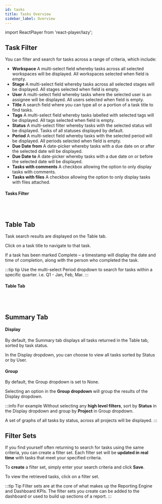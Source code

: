 ```yaml
---
id: tasks
title: Tasks Overview
sidebar_label: Overview
---
```


import ReactPlayer from 'react-player/lazy';

## Task Filter

You can filter and search for tasks across a range of criteria, which include:

- **Workspace** 
A multi-select field whereby tasks across all selected workspaces will be displayed. All workspaces selected when field is empty.
- **Stage**
A multi-select field whereby tasks across all selected stages will be displayed. All stages selected when field is empty.
- **User**
A multi-select field whereby tasks where the selected user is an assignee will be displayed. All users selected when field is empty.
- **Title**
A search field where you can type all or a portion of a task title to find tasks.
- **Tags**
A multi-select field whereby tasks labelled with selected tags will be displayed. All tags selected when field is empty.
- **Status**
A multi-select filter whereby tasks with the selected status will be displayed. Tasks of all statuses displayed by default.
- **Period**
A multi-select field whereby tasks with the selected period will be displayed. All periods selected when field is empty.
- **Due Date from**
A date-picker whereby tasks with a due date on or after the selected date will be displayed.
- **Due Date to**
A date-picker whereby tasks with a due date on or before the selected date will be displayed.
- **Tasks with comments**
A checkbox allowing the option to only display tasks with comments.
- **Tasks with files**
A checkbox allowing the option to only display tasks with files attached.

#### Tasks Filter

  <ReactPlayer 
  url='https://vimeo.com/540603871/2fa62e56b2'
  width="100%"
  controls="true"/>    

<br/>
<br/>

## Table Tab

Task search results are displayed on the Table tab.

Click on a task title to navigate to that task.

If a task has been marked Complete – a timestamp will display the date and time of completion, along with the person who completed the task.

:::tip tip
Use the multi-select Period dropdown to search for tasks within a specific quarter. i.e. Q1 - Jan, Feb, Mar.
:::

#### Table Tab

  <ReactPlayer 
  url='https://vimeo.com/473805527/205de15129'
  width="100%"
  controls="true"/>    

<br/>
<br/>

## Summary Tab
#### Display
By default, the Summary tab displays all tasks returned in the Table tab, sorted by task status.

In the Display dropdown, you can choose to view all tasks sorted by Status or by User. 

#### Group
By default, the Group dropdown is set to None.

Selecting an option in the **Group dropdown** will group the results of the Display dropdown.

:::info For example
Without selecting any **high level filters**, sort by **Status** in the Display dropdown and group by **Project** in Group dropdown.

A set of graphs of all tasks by status, across all projects will be displayed.
:::

## Filter Sets

If you find yourself often returning to search for tasks using the same criteria, you can create a filter set. Each filter set will be **updated in real time** with tasks that meet your specified criteria.

To **create** a filter set, simply enter your search criteria and click **Save**.

To view the retrieved tasks, click on a filter set.


:::tip Tip
Filter sets are at the core of what makes up the Reporting Engine and Dashboard KPIs. The filter sets you create can be added to the dashboard or used to build up sections of a report.
:::
